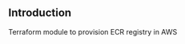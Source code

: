 ## Introduction
Terraform module to provision ECR registry in AWS

<!-- BEGIN_TF_DOCS -->
<!-- END_TF_DOCS -->
